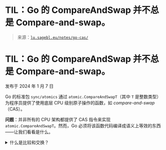 <!--yml

类别：未分类

日期：2024-05-27 14:35:58

-->

# TIL：Go 的 CompareAndSwap 并不总是 Compare-and-swap。

> 来源：[`lu.sagebl.eu/notes/go-cas/`](https://lu.sagebl.eu/notes/go-cas/)

# TIL：Go 的 CompareAndSwap 并不总是 Compare-and-swap。

发布于 2024 年 1 月 7 日

Go 的标准包 `sync/atomics` 通过 `atomic.CompareAndSwapT`（其中 `T` 是整数类型）为程序员提供了使用底层 CPU 级别原子操作的函数，如 *compare-and-swap*（CAS）。

**问题**：并非所有的 CPU 架构都提供了 CAS 指令来实现 `atomic.CompareAndSwapT`。然而，Go 必须将该函数代码编译成语义上等效的东西——让我们看看是什么。

<details><summary>什么是比较和交换？</summary>

从概念上讲，CAS 是一个操作，如下所示，只不过它是原子性的。

```
func CAS(ptr *T, old, new T) bool {
    if (*ptr != old) {
        return false
    }
    *ptr = new
    return true
}
```</details>

## x86_64 (AMD64)

让我们看看 `atomic.CompareAndSwapInt64` 如何与 `int64` 一起工作。该函数调用一个低级别的函数 `Cas64`，它的汇编语言定义如下。它是对 x86_64 的 `LOCK CMPXCHG`（“比较并交换”）指令的映射，用于执行 CAS。

```
TEXT ·Cas64(SB), NOSPLIT, $0-25
  MOVQ  ptr+0(FP), BX
  MOVQ  old+8(FP), AX
  MOVQ  new+16(FP), CX
  LOCK
  CMPXCHGQ  CX, 0(BX)
  SETEQ ret+24(FP)
  RET 
```

代码来自[Go 1.21.5 源代码](https://cs.opensource.google/go/go/+/refs/tags/go1.21.5:src/runtime/internal/atomic/atomic_amd64.s;l=46-53)。

备注：`LOCK` 不是一条指令，它是一种前缀，使 `CMPXCHG` 在并发环境中变为原子操作。`AX`、`BX`、`CX` 和 `FP` 在编译期间会被转换为实际对应的寄存器；Go 汇编器不会直接使用实际架构的寄存器名称。

没有更多可说的了，Go 函数在这里转换为相应的 CPU 指令。

## Arm64 (AArch64)

Arm64 的情况很有趣。针对 Arm64 定义的函数 `Cas64` 有两种执行 CAS 操作的方式。

+   使用 `CASAL` 指令，类似于 AMD64 的 `CMPXCHG`。

+   使用 `LDAXR` 和 `STLXR` 指令，将手工编码的 CAS 逻辑封装在其中。

`CASAL` 指令是[Armv8.1-A 大系统扩展（LSE）](https://learn.arm.com/learning-paths/servers-and-cloud-computing/lse/intro/)的一部分，提供 CAS 操作。如果 CPU 支持它，就会采用这种方式。如果 CPU 不支持 LSE，则函数会退而求其次，通过 `LDAXR` 和 `STLXR` 的帮助执行一个“模拟”的 CAS。

```
TEXT ·Cas64(SB), NOSPLIT, $0-25
  MOVD  ptr+0(FP), R0
  MOVD  old+8(FP), R1
  MOVD  new+16(FP), R2

// Check support for LSE atomics
  MOVBU internal∕cpu·ARM64+const_offsetARM64HasATOMICS(SB), R4
  CBZ   R4, load_store_loop

// LSE supported, use CASAL
  MOVD  R1, R3
  CASALD  R3, (R0), R2
  CMP   R1, R3
  CSET  EQ, R0
  MOVB  R0, ret+24(FP)
  RET

// LSE not supported, use LDAXR/STLXR
load_store_loop:
  LDAXR (R0), R3
  CMP R1, R3
  BNE ok
  STLXR R2, (R0), R3
  CBNZ  R3, load_store_loop
ok:
  CSET  EQ, R0
  MOVB  R0, ret+24(FP)
  RET 
```

（我添加了注释。）

我对 Arm64 的情况很感兴趣，因为典型的 RISC 架构通常不太愿意直接在内存上进行操作，就像 x86_64 那样。在 RISC 中，通常需要分别从内存加载值，对其进行操作，然后将值存储到内存中，而不像 CAS 那样。

理论上，诸如`CASAL`之类的 LSE 指令应该提升代码性能。在模拟高争用情况的微基准测试中似乎是正确的，但根据一些[由 *MySQL on ARM* 博客的作者进行的基准测试](https://mysqlonarm.github.io/ARM-LSE-and-MySQL/)，结果在真实工作负载中更为平缓。

## RISC-V 64（RV64A）

RV64A 的`LRD`和`SCD`指令与之前看到的 Arm64 的`LDAXR`和`STLXR`是等效的。手动编写的逻辑也类似。

```
TEXT ·Cas64(SB), NOSPLIT, $0-25
  MOV ptr+0(FP), A0
  MOV old+8(FP), A1
  MOV new+16(FP), A2
cas_again:
  LRD  (A0), A3
  BNE  A3, A1, cas_fail
  SCD  A2, (A0), A4
  BNE  A4, ZERO, cas_again
  MOV  $1, A0
  MOVB A0, ret+24(FP)
  RET
cas_fail:
  MOVB  ZERO, ret+24(FP)
  RET 
```

代码来自[Go 源代码](https://cs.opensource.google/go/go/+/refs/tags/go1.21.5:src/runtime/internal/atomic/atomic_riscv64.s;l=59-73)。

看起来 RISC-V 比 Arm64 更纯粹；它不提供现成的 CAS 指令。CAS 必须用 LL/SC 模式手动完成。在 RISC-V 指令手册中我发现了一个有趣的原因：

<q>比较和交换（CAS）和 LR/SC 都可以用于构建无锁数据结构。经过广泛讨论，我们选择了 LR/SC，原因有几点：1）CAS 存在 ABA 问题，LR/SC 可以避免这个问题，因为它监视对地址的所有访问，而不仅仅检查数据值的变化；2）CAS 还需要一个新的整数指令格式来支持三个源操作数（地址、比较值、交换值），以及一个不同的内存系统消息格式，这会使微架构复杂化</q>

## 附加说明

我查看了 Go 的实现，因为那是我使用的。毫不奇怪，其他实现采用了相同的方法：在计算机中**不存在 CAS**时使用 LL/SC，对于 Arm64，根据 LSE 的可用性使用一种模式或另一种模式。之前链接的文章如下所示：

<q>GCC 自动使用两种变体（lse 和 non-lse）进行动态检查的代码。运行时根据情况做出决定，并相应地执行所选的变体。</q>
